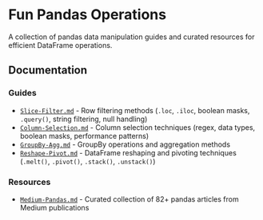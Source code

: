 # Fun Pandas Operations

A collection of pandas data manipulation guides and curated resources for efficient DataFrame operations.

## Documentation

### Guides
- [`Slice-Filter.md`](docs/Slice-Filter.md) - Row filtering methods (`.loc`, `.iloc`, boolean masks, `.query()`, string filtering, null handling)
- [`Column-Selection.md`](docs/Column-Selection.md) - Column selection techniques (regex, data types, boolean masks, performance patterns)
- [`GroupBy-Agg.md`](docs/GroupBy-Agg.md) - GroupBy operations and aggregation methods
- [`Reshape-Pivot.md`](docs/Reshape-Pivot.md) - DataFrame reshaping and pivoting techniques (`.melt()`, `.pivot()`, `.stack()`, `.unstack()`)

### Resources
- [`Medium-Pandas.md`](docs/Medium-Pandas.md) - Curated collection of 82+ pandas articles from Medium publications
